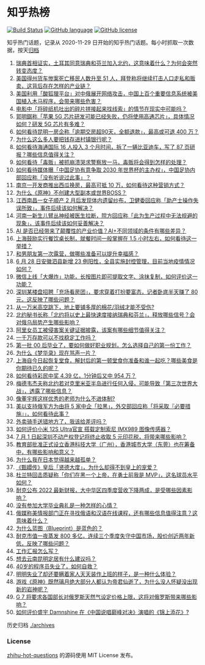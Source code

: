 # 知乎热榜
[![Build Status](https://github.com/ToWeLong/zhihu-hot-questions/workflows/CI/badge.svg)](https://github.com/ToWeLong/zhihu-hot-questions/actions)
[![GitHub language](https://img.shields.io/badge/language-golang-orange.svg)](https://golang.org/)
[![GitHub license](https://img.shields.io/github/license/ToWeLong/zhihu-hot-questions)](https://github.com/ToWeLong/zhihu-hot-questions/blob/main/LICENSE)

知乎热门话题，记录从 2020-11-29 日开始的知乎热门话题。每小时抓取一次数据，按天[归档](./archives)

<!-- BEGIN -->

1. [瑞典首相证实，土耳其同意瑞典和芬兰加入北约，这意味着什么？为何会突然转变态度？](https://www.zhihu.com/question/540492862)
1. [美国得州货车惨案死亡移民人数升至 51 人，拜登称将继续打击人口走私和贩卖，这背后存在怎样的产业链？](https://www.zhihu.com/question/540490373)
1. [美国利用「酸狐狸平台」对中俄展开网络攻击，中国上百个重要信息系统被美国植入木马程序，会带来哪些危害？](https://www.zhihu.com/question/540517726)
1. [电影中「将碎纸机吐出的碎片拼接起来找线索」的情节在现实中可能吗？](https://www.zhihu.com/question/20101964)
1. [郭明錤称「苹果 5G 芯片研发可能已经失败，仍将使用高通芯片」，具体情况如何？研发 5G 芯片有多难？](https://www.zhihu.com/question/540495386)
1. [如何看待昆明一房企称「逾期交房超90天，全额退款」，最高或可退 400 万？](https://www.zhihu.com/question/540268324)
1. [为什么这么多人要把钱存进村镇银行呢？](https://www.zhihu.com/question/537659333)
1. [如何看待海通国际 16 人投入 3 个月时间，拆了一辆比亚迪车，写了 87 页研报？哪些信息值得关注？](https://www.zhihu.com/question/540338088)
1. [如何看待「毒贩」被抓崩溃哭求警察放一马，毒贩将会得到怎样的处理？](https://www.zhihu.com/question/540152722)
1. [如何看待媒体曝「中国足协有意争取 2030 年世界杯的主办权」，中国足协内部回应称「没有听说过此事」？](https://www.zhihu.com/question/540397854)
1. [南京一开发商推出西瓜换房，最高可抵 10 万，如何看待这种营销方式？](https://www.zhihu.com/question/540347442)
1. [为什么《原神》不创建大型副本或世界BOSS？](https://www.zhihu.com/question/534769819)
1. [江西南昌一女子顺产 2 月后发现体内遗留纱布，卫健委回应称「助产士操作失误所致」，事件后续该如何解决？](https://www.zhihu.com/question/540385207)
1. [河南一新生儿臂丛神经被医生拉断，院方回应称「此为生产过程中无法规避的现象」，该事件后续该如何妥善解决？](https://www.zhihu.com/question/540508741)
1. [AI 是否已经带来了颠覆性的产业价值？AI+不同领域的条件有哪些差异？](https://www.zhihu.com/question/538571123)
1. [上海鼓励实行餐饮桌长制，就餐时间一般掌握在 1.5 小时左右，如何看待这一举措？](https://www.zhihu.com/question/540136373)
1. [和男朋友第一次露营，做哪些准备可以提升幸福感？](https://www.zhihu.com/question/537804033)
1. [6 月 28 日安徽泗县新增 23 例阳性，全县实施封控管理，目前当地疫情情况如何？](https://www.zhihu.com/question/540492435)
1. [微信上线「大爆炸」功能，长按图片即可提取文字、涂抹复制，如何评价这一功能？](https://www.zhihu.com/question/540385467)
1. [深圳某楼盘招聘「充场看房团」，要求穿着打扮要富态，记者卧底半天赚了 80 元，这反映了哪些问题？](https://www.zhihu.com/question/540314853)
1. [从一万米高空跳下，地上要铺多厚的棉花/羽绒才能不受伤?](https://www.zhihu.com/question/539854942)
1. [北约秘书长称「北约将以史上最快速度接纳瑞典和芬兰」，释放哪些信号？会对俄乌局势产生哪些影响？](https://www.zhihu.com/question/540512047)
1. [阿里女员工被侵害案关键证据披露，该案有哪些细节值得关注？](https://www.zhihu.com/question/540391478)
1. [一千万存款可以不找稳定工作吗？](https://www.zhihu.com/question/539325023)
1. [第一批 00 后毕业了，要如何做好职业规划，怎么选择自己的第一份工作？](https://www.zhihu.com/question/539387703)
1. [为什么《梦华录》现在骂声一片？](https://www.zhihu.com/question/539264968)
1. [上海自今日起恢复堂食，解封后的第一顿堂食你准备和谁一起吃？哪些美食是你期待已久的呢？](https://www.zhihu.com/question/540455925)
1. [如何看待彩民中奖 4.39 亿，1分钟后又中 954 万？](https://www.zhihu.com/question/540270844)
1. [梅德韦杰夫称北约若对克里米亚半岛进行任何入侵，可能导致「第三次世界大战」，透露了哪些信息？](https://www.zhihu.com/question/540382327)
1. [像董宇辉这样优秀的老师为什么不进体制?](https://www.zhihu.com/question/540067677)
1. [美以支持俄军方为由将 5 家中企「拉黑」，外交部回应称「将采取『必要措施』」，如何看待此事？](https://www.zhihu.com/question/540497198)
1. [外卖骑手送错地方了，我该给差评吗？](https://www.zhihu.com/question/412648677)
1. [如何评价小米 12S Ultra官宣 搭载定制索尼 IMX989 图像传感器？](https://www.zhihu.com/question/540504849)
1. [7 月 1 日起深圳不动产权登记将终止收取 5 元印花税，将带来哪些影响？](https://www.zhihu.com/question/540327923)
1. [教育部批准正式设立香港科技大学（广州），香港城市大学（东莞）也在筹备中，有哪些影响和意义？](https://www.zhihu.com/question/540502783)
1. [为什么我在日本觉得越来越孤单？](https://www.zhihu.com/question/305186570)
1. [《甄嬛传》皇后「贤德大度」，为什么却得不到皇上的宠爱？](https://www.zhihu.com/question/539919164)
1. [杜兰特回击质疑称「你们在黑一个上帝，在勇士前我是 MVP」，这名球员水平如何？](https://www.zhihu.com/question/540150926)
1. [耐克公布 2022 最新财报，大中华区四季度营收下降两成，是受哪些因素影响？](https://www.zhihu.com/question/540327841)
1. [没有参加大学毕业典礼是一种怎样的心情？](https://www.zhihu.com/question/536305853)
1. [俄媒称美情报部门正在寻找俄语和汉语在线课程，还有哪些信息值得注意？这意味着什么？](https://www.zhihu.com/question/539876703)
1. [为什么蓝图（Blueprint）是蓝色的？](https://www.zhihu.com/question/19773803)
1. [耐克市值一夜蒸发 800 多亿，连续三个季度失守中国市场，股价创近两年新低，反映了哪些问题？](https://www.zhihu.com/question/540498912)
1. [工作汇报怎么写？](https://www.zhihu.com/question/22467424)
1. [想去云南昆明定居有什么建议吗？](https://www.zhihu.com/question/323222682)
1. [40岁的程序员失业了，如何自救？](https://www.zhihu.com/question/538845516)
1. [明明失业了却还要瞒着家人天天装作上班的样子，是一种什么体验？](https://www.zhihu.com/question/385138324)
1. [游戏《原神》既然璃月绝大部分人都认为帝君仙逝了，为什么没人怀疑没出现新的岩神呢？](https://www.zhihu.com/question/482484296)
1. [G 7 将要求各国部长对俄罗斯天然气设定价格上限，这将对俄罗斯带来哪些影响？](https://www.zhihu.com/question/540347364)
1. [如何评价盛宇 Damnshine 在《中国说唱巅峰对决》演唱的《锦上添花》?](https://www.zhihu.com/question/539954361)

<!-- END -->

历史归档 [./archives](./archives)


### License
[zhihu-hot-questions](https://github.com/towelong/zhihu-hot-questions) 的源码使用 MIT License 发布。